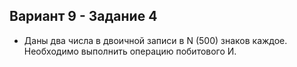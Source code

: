 ## Вариант 9 - Задание 4

* Даны два числа в двоичной записи в N (500) знаков каждое. Необходимо выполнить операцию побитового И.
